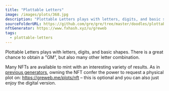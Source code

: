 ```yaml
---
title: "Plottable Letters"
image: /images/plots/368.jpg
description: "Plottable Letters plays with letters, digits, and basic shapes. There is a great chance to obtain a 'GM', but also many other letter combination."
sourceFolderURL: https://github.com/gre/gre/tree/master/doodles/plottable-letters
nftGenerator: https://www.fxhash.xyz/u/greweb
tags:
  - plottable-letters
---
```


Plottable Letters plays with letters, digits, and basic shapes. There is a great chance to obtain a "GM", but also many other letter combination.

Many NFTs are available to mint with an interesting variety of results. As in [previous generators](/2021/12/plottable-mountain-moons), owning the NFT confer the power to request a physical plot on: https://greweb.me/plots/nft – this is optional and you can also just enjoy the digital version.
